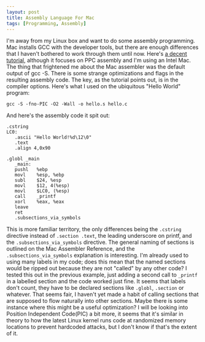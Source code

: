 ```yaml
---
layout: post
title: Assembly Language For Mac
tags: [Programming, Assembly]
---
```


I'm away from my Linux box and want to do some assembly
programming. Mac installs GCC with the developer tools, but there are
enough differences that I haven't bothered to work through them until
now. Here's [a decent tutorial](http://shorestreet.com/node/21),
although it focuses on PPC assembly and I'm using an Intel Mac. The
thing that frightened me about the Mac assembler was the default
output of gcc -S. There is some strange optimizations and flags in the
resulting assembly code. The key, as the tutorial points out, is in
the compiler options. Here's what I used on the ubiquitous "Hello
World" program:

    gcc -S -fno-PIC -O2 -Wall -o hello.s hello.c

And here's the assembly code it spit out:

    .cstring
    LC0:
       .ascii "Hello World!%d\12\0"
       .text
       .align 4,0x90

    .globl _main
       _main:
       pushl   %ebp
       movl    %esp, %ebp
       subl    $24, %esp
       movl    $12, 4(%esp)
       movl    $LC0, (%esp)
       call    _printf
       xorl    %eax, %eax
       leave
       ret
       .subsections_via_symbols

This is more familiar territory, the only differences being the 
`.cstring` directive instead of `.section .text`, the leading underscore
on printf, and the `.subsections_via_symbols` directive. The general
naming of sections is outlined on the Mac Assembler Reference, and the
`.subsections_via_symbols` explanation is interesting. I'm already used
to using many labels in my code; does this mean that the named
sections would be ripped out because they are not "called" by any
other code? I tested this out in the previous example, just adding a
second call to `_printf` in a labelled section and the code worked just
fine. It seems that labels don't count, they have to be declared
sections like `.globl`, `.section` or whatever. That seems fair, I haven't
yet made a habit of calling sections that are supposed to flow
naturally into other sections. Maybe there is some instance where this
might be a useful optimization? I will be looking into Position
Independent Code(PIC) a bit more, it seems that it's similar in theory
to how the latest Linux kernel runs code at randomized memory
locations to prevent hardcoded attacks, but I don't know if that's the
extent of it.
